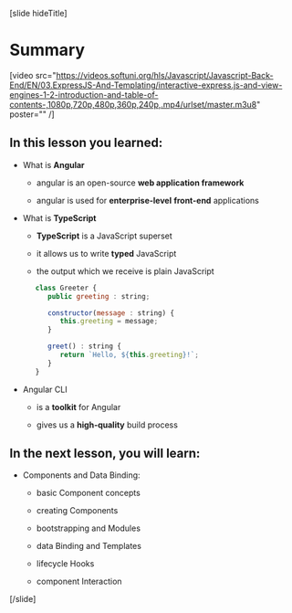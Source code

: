 [slide hideTitle]

# Summary

[video src="https://videos.softuni.org/hls/Javascript/Javascript-Back-End/EN/03.ExpressJS-And-Templating/interactive-express.js-and-view-engines-1-2-introduction-and-table-of-contents-,1080p,720p,480p,360p,240p,.mp4/urlset/master.m3u8" poster="" /]

## In this lesson you learned:

- What is **Angular**

   - angular is an open-source **web application framework**

   - angular is used for **enterprise-level** **front-end** applications

- What is **TypeScript**

   - **TypeScript** is a JavaScript superset

   - it allows us to write **typed** JavaScript

   - the output which we receive is plain JavaScript

   ```js
      class Greeter {
         public greeting : string;

         constructor(message : string) {
            this.greeting = message;
         }

         greet() : string {
            return `Hello, ${this.greeting}!`;
         }
      }
   ```

- Angular CLI

   - is a **toolkit** for Angular

   - gives us a **high-quality** build process

## In the next lesson, you will learn:

- Components and Data Binding:

   - basic Component concepts

   - creating Components

   - bootstrapping and Modules

   - data Binding and Templates

   - lifecycle Hooks

   - component Interaction

[/slide]
